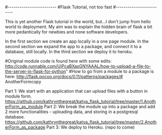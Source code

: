 #-------------------------
#Flask Tutorial, not too fast
#-------------------------

This is yet another Flask tutorial in the world, but...I don't jump from hello world to deployment. My aim was to explain the hidden brain of flask a bit more pedantically for newbies and none software developers. 

In the first section we create an app locally in a one page module. In the second section we expand the app to a package, and connect it to a database, still locally. In the third section we deploy it to heroku. 

#Original module code is found here with some edits: http://code.runnable.com/UiPcaBXaxGNYAAAL/how-to-upload-a-file-to-the-server-in-flask-for-python" 
#How to go from a module to a package is here: http://flask.pocoo.org/docs/0.11/patterns/packages/# AnotherFormcopy

Part 1: We start with an application that can upload files with a button in module form. https://github.com/kathrynthegreat/katya_flask_tutorial/tree/master/1.AnotherForm_as_module
Part 2: We break the module up into a package and add 2 more functionalities - uploading data, and storing in a postgresql database. 
https://github.com/kathrynthegreat/katya_flask_tutorial/tree/master/2.AnotherForm_as_package
Part 3: We deploy to Heroku. (repo to come)


